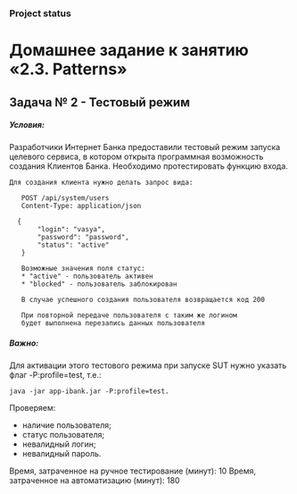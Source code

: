 ### Project status 

# Домашнее задание к занятию «2.3. Patterns»
## Задача № 2 - Тестовый режим

##### Условия:
Разработчики Интернет Банка предоставили тестовый режим запуска целевого сервиса, 
в котором открыта программная возможность создания Клиентов Банка. 
Необходимо протестировать функцию входа.

````
Для создания клиента нужно делать запрос вида:
   
   POST /api/system/users
   Content-Type: application/json
   
  {
       "login": "vasya",
       "password": "password",
       "status": "active" 
   }
   
   Возможные значения поля статус:
   * "active" - пользователь активен
   * "blocked" - пользователь заблокирован
   
   В случае успешного создания пользователя возвращается код 200
   
   При повторной передаче пользователя с таким же логином 
   будет выполнена перезапись данных пользователя
````
##### Важно:

Для активации этого тестового режима при запуске SUT нужно указать флаг -P:profile=test,
т.е.: 
```` 
java -jar app-ibank.jar -P:profile=test.
````
Проверяем:
* наличие пользователя;
* статус пользователя;
* невалидный логин;
* невалидный пароль.

Время, затраченное на ручное тестирование (минут): 10
Время, затраченное на автоматизацию (минут): 180